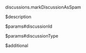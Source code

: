 discussions.markDiscussionAsSpam

$description


$params#discussionId


$params#discussionType


$additional
